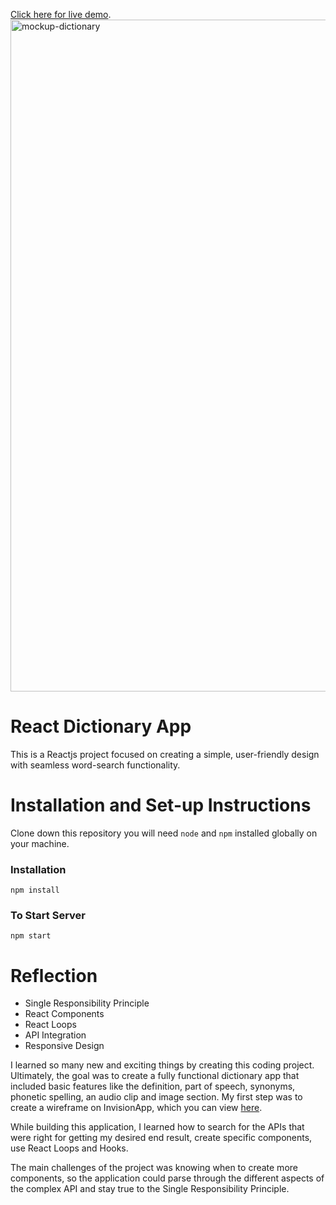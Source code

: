 [Click here for live demo](https://khanvenience.netlify.app/).
<img width="1075" alt="mockup-dictionary" src="https://user-images.githubusercontent.com/92318870/187882324-76076247-53c0-4c4e-95e6-dd61168d1f64.png">

# React Dictionary App

This is a Reactjs project focused on creating a simple, user-friendly design with seamless word-search functionality.

# Installation and Set-up Instructions

Clone down this repository you will need `node` and `npm` installed globally on your machine.

### Installation
`npm install`

### To Start Server
`npm start`

# Reflection

- Single Responsibility Principle
- React Components
- React Loops
- API Integration
- Responsive Design

I learned so many new  and exciting things by creating this coding project. Ultimately, the goal was to create a fully functional dictionary app that included basic features like the definition, part of speech, synonyms, phonetic spelling, an audio clip and image section. My first step was to create a wireframe on InvisionApp, which you can view [here](https://zahrakhan224337.invisionapp.com/freehand/Untitled-Zlht5rTAq?dsid_h=6ef47684a2308cfea0d05547ab374bf25e580b1f9db89a2dfa3fbc3320f5166d&uid_h=9c5d13a3886cde3be387b73a5c16f7678dc7a4479e5091a82f314e8b304b5d21).

While building this application, I learned how to search for the APIs that were right for getting my desired end result, create specific components, use React Loops and Hooks.

The main challenges of the project was knowing when to create more components, so the application could parse through the different aspects of the complex API and stay true to the Single Responsibility Principle.
